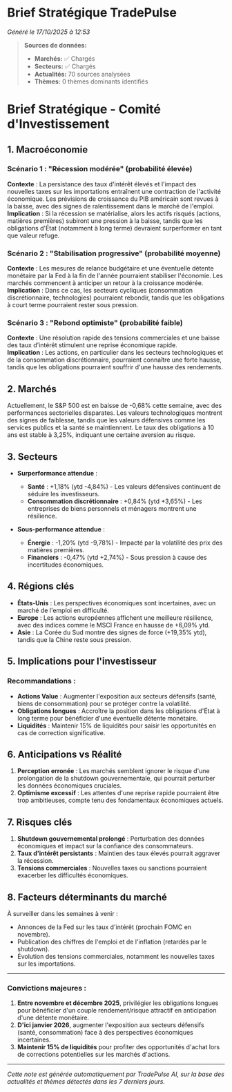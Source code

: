 # Brief Stratégique TradePulse

*Généré le 17/10/2025 à 12:53*

> **Sources de données:**
> - **Marchés:** ✅ Chargés
> - **Secteurs:** ✅ Chargés
> - **Actualités:** 70 sources analysées
> - **Thèmes:** 0 thèmes dominants identifiés

# Brief Stratégique - Comité d'Investissement

## 1. Macroéconomie

### Scénario 1 : "Récession modérée" (probabilité élevée)
**Contexte** : La persistance des taux d'intérêt élevés et l'impact des nouvelles taxes sur les importations entraînent une contraction de l'activité économique. Les prévisions de croissance du PIB américain sont revues à la baisse, avec des signes de ralentissement dans le marché de l'emploi.  
**Implication** : Si la récession se matérialise, alors les actifs risqués (actions, matières premières) subiront une pression à la baisse, tandis que les obligations d'État (notamment à long terme) devraient surperformer en tant que valeur refuge.

### Scénario 2 : "Stabilisation progressive" (probabilité moyenne)
**Contexte** : Les mesures de relance budgétaire et une éventuelle détente monétaire par la Fed à la fin de l'année pourraient stabiliser l'économie. Les marchés commencent à anticiper un retour à la croissance modérée.  
**Implication** : Dans ce cas, les secteurs cycliques (consommation discrétionnaire, technologies) pourraient rebondir, tandis que les obligations à court terme pourraient rester sous pression.

### Scénario 3 : "Rebond optimiste" (probabilité faible)
**Contexte** : Une résolution rapide des tensions commerciales et une baisse des taux d'intérêt stimulent une reprise économique rapide.  
**Implication** : Les actions, en particulier dans les secteurs technologiques et de la consommation discrétionnaire, pourraient connaître une forte hausse, tandis que les obligations pourraient souffrir d'une hausse des rendements.

## 2. Marchés

Actuellement, le S&P 500 est en baisse de -0,68% cette semaine, avec des performances sectorielles disparates. Les valeurs technologiques montrent des signes de faiblesse, tandis que les valeurs défensives comme les services publics et la santé se maintiennent. Le taux des obligations à 10 ans est stable à 3,25%, indiquant une certaine aversion au risque.

## 3. Secteurs

- **Surperformance attendue** : 
  - **Santé** : +1,18% (ytd -4,84%) - Les valeurs défensives continuent de séduire les investisseurs.
  - **Consommation discrétionnaire** : +0,84% (ytd +3,65%) - Les entreprises de biens personnels et ménagers montrent une résilience.
  
- **Sous-performance attendue** :
  - **Énergie** : -1,20% (ytd -9,78%) - Impacté par la volatilité des prix des matières premières.
  - **Financiers** : -0,47% (ytd +2,74%) - Sous pression à cause des incertitudes économiques.

## 4. Régions clés

- **États-Unis** : Les perspectives économiques sont incertaines, avec un marché de l'emploi en difficulté.
- **Europe** : Les actions européennes affichent une meilleure résilience, avec des indices comme le MSCI France en hausse de +6,09% ytd.
- **Asie** : La Corée du Sud montre des signes de force (+19,35% ytd), tandis que la Chine reste sous pression.

## 5. Implications pour l'investisseur

### Recommandations :
- **Actions Value** : Augmenter l'exposition aux secteurs défensifs (santé, biens de consommation) pour se protéger contre la volatilité.
- **Obligations longues** : Accroître la position dans les obligations d'État à long terme pour bénéficier d'une éventuelle détente monétaire.
- **Liquidités** : Maintenir 15% de liquidités pour saisir les opportunités en cas de correction significative.

## 6. Anticipations vs Réalité

1. **Perception erronée** : Les marchés semblent ignorer le risque d'une prolongation de la shutdown gouvernementale, qui pourrait perturber les données économiques cruciales.
2. **Optimisme excessif** : Les attentes d'une reprise rapide pourraient être trop ambitieuses, compte tenu des fondamentaux économiques actuels.

## 7. Risques clés

1. **Shutdown gouvernemental prolongé** : Perturbation des données économiques et impact sur la confiance des consommateurs.
2. **Taux d'intérêt persistants** : Maintien des taux élevés pourrait aggraver la récession.
3. **Tensions commerciales** : Nouvelles taxes ou sanctions pourraient exacerber les difficultés économiques.

## 8. Facteurs déterminants du marché

À surveiller dans les semaines à venir :
- Annonces de la Fed sur les taux d'intérêt (prochain FOMC en novembre).
- Publication des chiffres de l'emploi et de l'inflation (retardés par le shutdown).
- Évolution des tensions commerciales, notamment les nouvelles taxes sur les importations.

---

### Convictions majeures :
1. **Entre novembre et décembre 2025**, privilégier les obligations longues pour bénéficier d'un couple rendement/risque attractif en anticipation d'une détente monétaire.
2. **D'ici janvier 2026**, augmenter l'exposition aux secteurs défensifs (santé, consommation) face à des perspectives économiques incertaines.
3. **Maintenir 15% de liquidités** pour profiter des opportunités d'achat lors de corrections potentielles sur les marchés d'actions.

---

*Cette note est générée automatiquement par TradePulse AI, sur la base des actualités et thèmes détectés dans les 7 derniers jours.*
